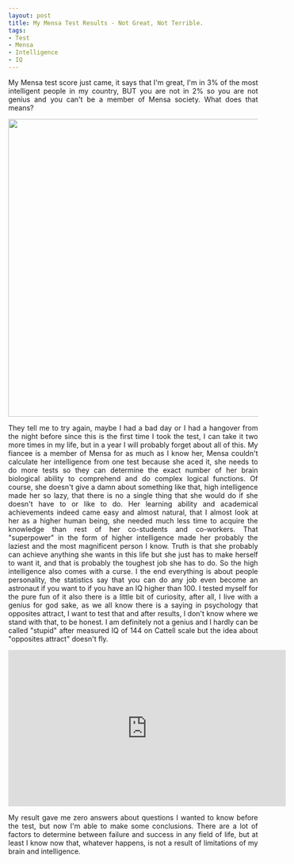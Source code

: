 ```yaml
---
layout: post
title: My Mensa Test Results - Not Great, Not Terrible.
tags:
- Test
- Mensa
- Intelligence
- IQ
---
```



<p style='text-align: justify;'>My Mensa test score just came, it says that I'm great, I'm in 3% of the most intelligent people in my country, BUT you are not in 2% so you are not genius and you can't be a member of Mensa society. What does that means? </p>

<div style="text-align:center"><p><img src="{{ site.baseurl }}static/img/mensa.jpg" width='600' hight='420'></p></div>

<p style='text-align: justify;'>They tell me to try again, maybe I had a bad day or I had a hangover from the night before since this is the first time I took the test, I can take it two more times in my life, but in a year I will probably forget about all of this. My fiancee is a member of Mensa for as much as I know her, Mensa couldn't calculate her intelligence from one test because she aced it, she needs to do more tests so they can determine the exact number of her brain biological ability to comprehend and do complex logical functions. Of course, she doesn't give a damn about something like that, high intelligence made her so lazy, that there is no a single thing that she would do if she doesn't have to or like to do. Her learning ability and academical achievements indeed came easy and almost natural, that I almost look at her as a higher human being, she needed much less time to acquire the knowledge than rest of her co-students and co-workers. That "superpower" in the form of higher intelligence made her probably the laziest and the most magnificent person I know. Truth is that she probably can achieve anything she wants in this life but she just has to make herself to want it, and that is probably the toughest job she has to do. So the high intelligence also comes with a curse.
I the end everything is about people personality, the statistics say that you can do any job even become an astronaut if you want to if you have an IQ higher than 100. 
I tested myself for the pure fun of it also there is a little bit of curiosity, after all, I live with a genius for god sake, as we all know there is a saying in psychology that opposites attract,  I want to test that and after results, I don't know where we stand with that, to be honest.
I am definitely not a genius and I hardly can be called "stupid" after measured IQ of 144 on Cattell scale but the idea about "opposites attract" doesn't fly.</p>

<div style="text-align:center"><p><iframe width="560" height="315" src="https://www.youtube.com/embed/Mg5HOnq7zD0" frameborder="0" allow="accelerometer; autoplay; encrypted-media; gyroscope; picture-in-picture" allowfullscreen></iframe></p></div>

<p style='text-align: justify;'>My result gave me zero answers about questions I wanted to know before the test, but now I'm able to make some conclusions.
There are a lot of factors to determine between failure and success in any field of life, but at least I know now that, whatever happens, is not a result of limitations of my brain and intelligence.</p>